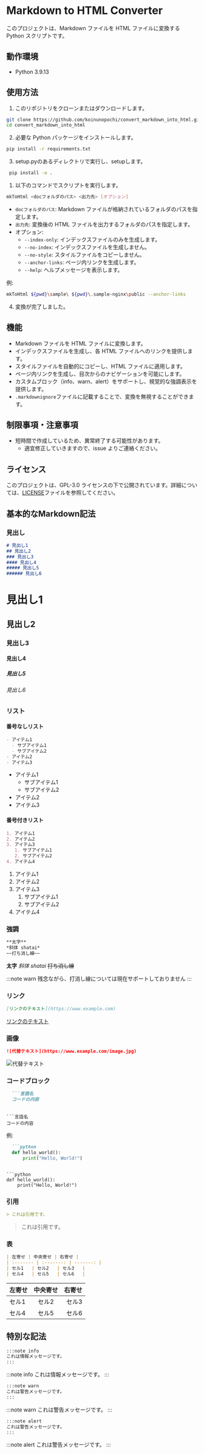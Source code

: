 # Markdown to HTML Converter

このプロジェクトは、Markdown ファイルを HTML ファイルに変換する Python スクリプトです。

## 動作環境

- Python 3.9.13


## 使用方法

1. このリポジトリをクローンまたはダウンロードします。

```bash
git clone https://github.com/koinunopochi/convert_markdown_into_html.git
cd convert_markdown_into_html
```

2. 必要な Python パッケージをインストールします。

```bash
pip install -r requirements.txt
```

3. setup.pyのあるディレクトリで実行し、setupします。

```bash
 pip install -e .
```

1. 以下のコマンドでスクリプトを実行します。

```bash
mkToHtml <docフォルダのパス> <出力先> [オプション]
```

- `docフォルダのパス`: Markdown ファイルが格納されているフォルダのパスを指定します。
- `出力先`: 変換後の HTML ファイルを出力するフォルダのパスを指定します。
- オプション:
  - `--index-only`: インデックスファイルのみを生成します。
  - `--no-index`: インデックスファイルを生成しません。
  - `--no-style`: スタイルファイルをコピーしません。
  - `--anchor-links`: ページ内リンクを生成します。
  - `--help`: ヘルプメッセージを表示します。

例:

```bash
mkToHtml ${pwd}\sample\ ${pwd}\.sample-nginx\public --anchor-links
```

4. 変換が完了しました。

## 機能

- Markdown ファイルを HTML ファイルに変換します。
- インデックスファイルを生成し、各 HTML ファイルへのリンクを提供します。
- スタイルファイルを自動的にコピーし、HTML ファイルに適用します。
- ページ内リンクを生成し、目次からのナビゲーションを可能にします。
- カスタムブロック（info、warn、alert）をサポートし、視覚的な強調表示を提供します。
- `.markdownignore`ファイルに記載することで、変換を無視することができます。

## 制限事項・注意事項

- 短時間で作成しているため、異常終了する可能性があります。
  - 適宜修正していきますので、issue よりご連絡ください。

## ライセンス

このプロジェクトは、GPL-3.0 ライセンスの下で公開されています。詳細については、[LICENSE](LICENSE.md)ファイルを参照してください。

## 基本的なMarkdown記法

### 見出し
```markdown
# 見出し1
## 見出し2
### 見出し3
#### 見出し4
##### 見出し5
###### 見出し6
```
# 見出し1
## 見出し2
### 見出し3
#### 見出し4
##### 見出し5
###### 見出し6

### リスト

#### 番号なしリスト

```markdown
- アイテム1
  - サブアイテム1
  - サブアイテム2
- アイテム2
- アイテム3
```

- アイテム1
  - サブアイテム1
  - サブアイテム2
- アイテム2
- アイテム3


#### 番号付きリスト

```markdown
1. アイテム1
2. アイテム2
3. アイテム3
   1. サブアイテム1
   2. サブアイテム2
4. アイテム4
```

1. アイテム1
2. アイテム2
3. アイテム3
   1. サブアイテム1
   2. サブアイテム2
4. アイテム4


### 強調

```markdown
**太字**
*斜体 shatai*
~~打ち消し線~~
```

**太字**
*斜体 shatai*
~~打ち消し線~~

:::note warn
残念ながら、打消し線については現在サポートしておりません
:::


### リンク

```markdown
[リンクのテキスト](https://www.example.com)
```

[リンクのテキスト](https://www.example.com)


### 画像

```markdown
![代替テキスト](https://www.example.com/image.jpg)
```

![代替テキスト](https://www.example.com/image.jpg)


### コードブロック

```markdown
  ```言語名
  コードの内容
  ```
```

```言語名
コードの内容
```

例:
```markdown
  ```python
  def hello_world():
      print("Hello, World!")
  ```
```

```python
def hello_world():
    print("Hello, World!")
```

### 引用

```markdown
> これは引用です。
```

> これは引用です。

### 表

```markdown
| 左寄せ | 中央寄せ | 右寄せ |
| :------- | :-------: | -------: |
| セル1   | セル2   | セル3   |
| セル4   | セル5   | セル6   |
```

| 左寄せ | 中央寄せ | 右寄せ |
| :------- | :-------: | -------: |
| セル1   | セル2   | セル3   |
| セル4   | セル5   | セル6   |


## 特別な記法

```markdown
:::note info
これは情報メッセージです。
:::
```

:::note info
これは情報メッセージです。
:::

```markdown
:::note warn
これは警告メッセージです。
:::
```

:::note warn
これは警告メッセージです。
:::

```markdown
:::note alert
これは警告メッセージです。
:::
```

:::note alert
これは警告メッセージです。
:::